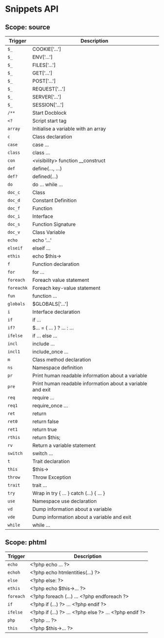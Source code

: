 Snippets API
============

Scope: source
-------------

| Trigger | Description |
| ------- | ----------- |
| `$_` | COOKIE[&#039;…&#039;] |
| `$_` | ENV[&#039;…&#039;] |
| `$_` | FILES[&#039;…&#039;] |
| `$_` | GET[&#039;…&#039;] |
| `$_` | POST[&#039;…&#039;] |
| `$_` | REQUEST[&#039;…&#039;] |
| `$_` | SERVER[&#039;…&#039;] |
| `$_` | SESSION[&#039;…&#039;] |
| `/**` | Start Docblock |
| `<?` | Script start tag |
| `array` | Initialise a variable with an array |
| `c` | Class declaration |
| `case` | case … |
| `class` | class … |
| `con` | &lt;visibility&gt; function __construct |
| `def` | define(…, …) |
| `def?` | defined(…) |
| `do` | do … while … |
| `doc_c` | Class |
| `doc_d` | Constant Definition |
| `doc_f` | Function |
| `doc_i` | Interface |
| `doc_s` | Function Signature |
| `doc_v` | Class Variable |
| `echo` | echo &#039;…&#039; |
| `elseif` | elseif … |
| `ethis` | echo $this-&gt; |
| `f` | Function declaration |
| `for` | for … |
| `foreach` | Foreach value statement |
| `foreachk` | Foreach key-value statement |
| `fun` | function … |
| `globals` | $GLOBALS[&#039;…&#039;] |
| `i` | Interface declaration |
| `if` | if … |
| `if?` | $… = ( … ) ? … : … |
| `ifelse` | if … else … |
| `incl` | include … |
| `incl1` | include_once … |
| `m` | Class method declaration |
| `ns` | Namespace definition |
| `pr` | Print human readable information about a variable |
| `pre` | Print human readable information about a variable and exit |
| `req` | require … |
| `req1` | require_once … |
| `ret` | return |
| `ret0` | return false |
| `ret1` | return true |
| `rthis` | return $this; |
| `rv` | Return a variable statement |
| `switch` | switch … |
| `t` | Trait declaration |
| `this` | $this-&gt; |
| `throw` | Throw Exception |
| `trait` | trait … |
| `try` | Wrap in try { … } catch (…) { … } |
| `use` | Namespace use declaration |
| `vd` | Dump information about a variable |
| `vde` | Dump information about a variable and exit |
| `while` | while … |

Scope: phtml
------------

| Trigger | Description |
| ------- | ----------- |
| `echo` | &lt;?php echo … ?&gt; |
| `echoh` | &lt;?php echo htmlentities(…) ?&gt; |
| `else` | &lt;?php else: ?&gt; |
| `ethis` | &lt;?php echo $this-&gt;… ?&gt; |
| `foreach` | &lt;?php foreach (…) … &lt;?php endforeach ?&gt; |
| `if` | &lt;?php if (…) ?&gt; … &lt;?php endif ?&gt; |
| `ifelse` | &lt;?php if (…) ?&gt; … &lt;?php else ?&gt; … &lt;?php endif ?&gt; |
| `php` | &lt;?php … ?&gt; |
| `this` | &lt;?php $this-&gt;… ?&gt; |

